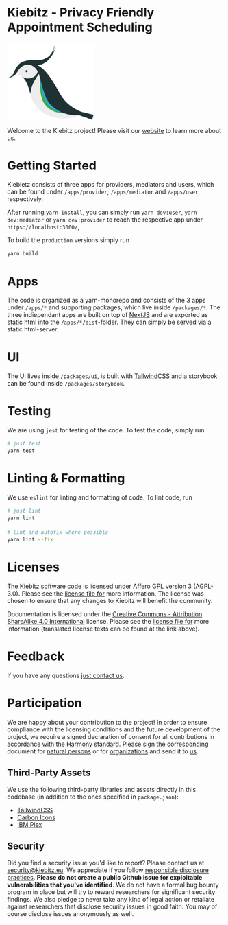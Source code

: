 # Kiebitz - Privacy Friendly Appointment Scheduling</md-list>

<img src="/public/kiebitz-logo.png" alt="Kiebitz - Logo" title="Kiebitz - Logo" width="40%" />

Welcome to the Kiebitz project! Please visit our [website](https://kiebitz.eu) to learn more about us.

# Getting Started

Kiebietz consists of three apps for providers, mediators and users, which can be found under `/apps/provider`, `/apps/mediator` and `/apps/user`, respectively.

After running `yarn install`, you can simply run `yarn dev:user`, `yarn dev:mediator` or `yarn dev:provider` to reach the respective app under `https://localhost:3000/`,

To build the `production` versions simply run

```bash
yarn build
```

# Apps

The code is organized as a yarn-monorepo and consists of the 3 apps under `/apps/*` and supporting packages, which live inside `/packages/*`.
The three indiependant apps are built on top of [NextJS](https://nextjs.org/) and are exported as static html into the `/apps/*/dist`-folder. They can simply be served via a static html-server.

# UI

The UI lives inside `/packages/ui`, is built with [TailwindCSS](https://tailwindcss.com/) and a storybook can be found inside `/packages/storybook`.

# Testing

We are using `jest` for testing of the code. To test the code, simply run

```bash
# just test
yarn test
```

# Linting & Formatting

We use `eslint` for linting and formatting of code. To lint code, run

```bash
# just lint
yarn lint

# lint and autofix where possible
yarn lint --fix
```

# Licenses

The Kiebitz software code is licensed under Affero GPL version 3 (AGPL-3.0). Please see the [license file for](LICENSE) more information. The license was chosen to ensure that any changes to Kiebitz will benefit the community.

Documentation is licensed under the [Creative Commons - Attribution ShareAlike 4.0 International](https://creativecommons.org/licenses/by-sa/4.0/) license. Please see the [license file for](DOCS-LICENSE) more information (translated license texts can be found at the link above).</md-list>

# Feedback

If you have any questions [just contact us](mailto:kontakt@kiebitz.eu).

# Participation

We are happy about your contribution to the project! In order to ensure compliance with the licensing conditions and the future development of the project, we require a signed declaration of consent for all contributions in accordance with the [Harmony standard](http://selector.harmonyagreements.org). Please sign the corresponding document for [natural persons](.clas/Kiebitz-Individual.pdf) or for [organizations](.clas/Kiebitz-Entity.pdf) and send it to [us](mailto:kontakt@kiebitz.eu).

## Third-Party Assets

We use the following third-party libraries and assets directly in this codebase (in addition to the ones specified in `package.json`):

* [TailwindCSS](https://github.com/jgthms/bulma)
* [Carbon Icons](https://www.carbondesignsystem.com/)
* [IBM Plex](https://github.com/IBM/plex)
## Security

Did you find a security issue you'd like to report? Please contact us at [security@kiebitz.eu](mailto:security@kiebitz.eu). We appreciate if you follow [responsible disclosure practices](https://en.wikipedia.org/wiki/Responsible_disclosure).
**Please do not create a public Github issue for exploitable vulnerabilities that you've identified**. We do not have a formal bug bounty program in place but will try to reward researchers for significant security findings. We also pledge to never take any kind of legal action or retaliate against researchers that disclose security issues in good faith. You may of course disclose issues anonymously as well.
